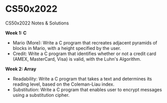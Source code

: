 # CS50x2022
CS50x2022 Notes &amp; Solutions

**Week 1: C**
- Mario (More): Write a C program that recreates adjacent pyramids of blocks in Mario, with a height specified by the user.
- Credit: Write a C program that identifies whether or not a credit card (AMEX, MasterCard, Visa) is valid, with the Luhn's Algorithm.

**Week 2: Array**
- Readability: Write a C program that takes a text and determines its reading level, based on the Coleman-Liau index.
- Substitution: Write a C program that enables user to encrypt messages using a substitution cipher.